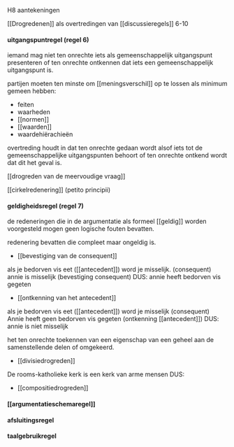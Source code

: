H8 aantekeningen

[[Drogredenen]] als overtredingen van [[discussieregels]] 6-10



#### uitgangspuntregel (regel 6)
iemand mag niet ten onrechte iets als gemeenschappelijk uitgangspunt presenteren of ten onrechte ontkennen dat iets een gemeenschappelijk uitgangspunt is.

partijen moeten ten minste om [[meningsverschil]] op te lossen als minimum gemeen hebben:
- feiten
- waarheden
- [[normen]]
- [[waarden]]
- waardehiërachieën

overtreding houdt in dat ten onrechte gedaan wordt alsof iets tot de gemeenschappelijke uitgangspunten behoort of ten onrechte ontkend wordt dat dit het geval is. 

[[drogreden van de meervoudige vraag]]

[[cirkelredenering]] (petito principii)

#### geldigheidsregel (regel 7)

de redeneringen die in de argumentatie als formeel [[geldig]] worden voorgesteld mogen geen logische fouten bevatten.

redenering bevatten die compleet maar ongeldig is.

- [[bevestiging van de consequent]]

als je bedorven vis eet ([[antecedent]]) word je misselijk. 
(consequent)
annie is misselijk (bevestiging consequent)
DUS: annie heeft bedorven vis gegeten

- [[ontkenning van het antecedent]]

als je bedorven vis eet ([[antecedent]]) word je misselijk
(consequent)
Annie heeft geen bedorven vis gegeten (ontkenning [[antecedent]])
DUS: annie is niet misselijk


het ten onrechte toekennen van een eigenschap van een geheel aan de samenstellende delen of omgekeerd. 
- [[divisiedrogreden]]

De rooms-katholieke kerk is een kerk van arme mensen
DUS: 

- [[compositiedrogreden]]

#### [[argumentatieschemaregel]]
#### afsluitingsregel
#### taalgebruikregel
